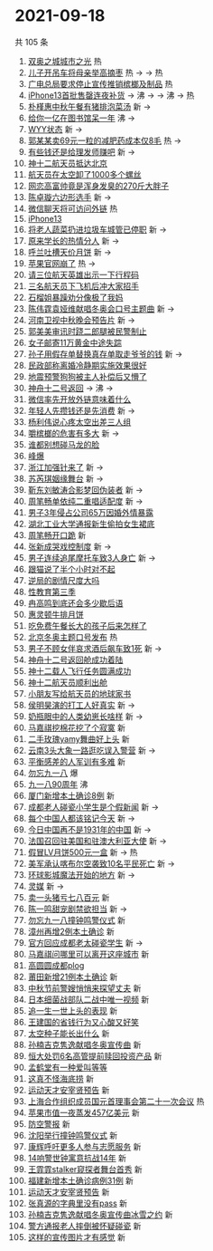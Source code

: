 # 2021-09-18

共 105 条

<!-- BEGIN -->
<!-- 最后更新时间 Sat Sep 18 2021 10:05:15 GMT+0800 (China Standard Time) -->

1. [双奥之城城市之光](https://s.weibo.com//weibo?q=%23%E5%8F%8C%E5%A5%A5%E4%B9%8B%E5%9F%8E%E5%9F%8E%E5%B8%82%E4%B9%8B%E5%85%89%23&Refer=new_time)
   热
1. [儿子开吊车将母亲举高摘枣](https://s.weibo.com//weibo?q=%23%E5%84%BF%E5%AD%90%E5%BC%80%E5%90%8A%E8%BD%A6%E5%B0%86%E6%AF%8D%E4%BA%B2%E4%B8%BE%E9%AB%98%E6%91%98%E6%9E%A3%23&Refer=top)
   热 -> -> 热
1. [广电总局要求停止宣传推销槟榔及制品](https://s.weibo.com//weibo?q=%23%E5%B9%BF%E7%94%B5%E6%80%BB%E5%B1%80%E8%A6%81%E6%B1%82%E5%81%9C%E6%AD%A2%E5%AE%A3%E4%BC%A0%E6%8E%A8%E9%94%80%E6%A7%9F%E6%A6%94%E5%8F%8A%E5%88%B6%E5%93%81%23&Refer=top)
   热
1. [iPhone13首批售罄连夜补货](https://s.weibo.com//weibo?q=%23iPhone13%E9%A6%96%E6%89%B9%E5%94%AE%E7%BD%84%E8%BF%9E%E5%A4%9C%E8%A1%A5%E8%B4%A7%23&Refer=top)
   -> 沸 -> -> 沸 -> 热
1. [朴槿惠中秋午餐有猪排泡菜汤](https://s.weibo.com//weibo?q=%23%E6%9C%B4%E6%A7%BF%E6%83%A0%E4%B8%AD%E7%A7%8B%E5%8D%88%E9%A4%90%E6%9C%89%E7%8C%AA%E6%8E%92%E6%B3%A1%E8%8F%9C%E6%B1%A4%23&Refer=top)
   新 ->
1. [给你一亿在图书馆呆一年](https://s.weibo.com//weibo?q=%23%E7%BB%99%E4%BD%A0%E4%B8%80%E4%BA%BF%E5%9C%A8%E5%9B%BE%E4%B9%A6%E9%A6%86%E5%91%86%E4%B8%80%E5%B9%B4%23&Refer=top)
   沸 ->
1. [WYY状态](https://s.weibo.com//weibo?q=%23WYY%E7%8A%B6%E6%80%81%23&Refer=top) 新
   ->
1. [郭某某卖69元一粒的减肥药成本仅8毛](https://s.weibo.com//weibo?q=%23%E9%83%AD%E6%9F%90%E6%9F%90%E5%8D%9669%E5%85%83%E4%B8%80%E7%B2%92%E7%9A%84%E5%87%8F%E8%82%A5%E8%8D%AF%E6%88%90%E6%9C%AC%E4%BB%858%E6%AF%9B%23&Refer=top)
   热 ->
1. [有些钱还是给理发师赚吧](https://s.weibo.com//weibo?q=%23%E6%9C%89%E4%BA%9B%E9%92%B1%E8%BF%98%E6%98%AF%E7%BB%99%E7%90%86%E5%8F%91%E5%B8%88%E8%B5%9A%E5%90%A7%23&Refer=top)
   新 ->
1. [神十二航天员抵达北京](https://s.weibo.com//weibo?q=%23%E7%A5%9E%E5%8D%81%E4%BA%8C%E8%88%AA%E5%A4%A9%E5%91%98%E6%8A%B5%E8%BE%BE%E5%8C%97%E4%BA%AC%23&Refer=top)
1. [航天员在太空卸了1000多个螺丝](https://s.weibo.com//weibo?q=%23%E8%88%AA%E5%A4%A9%E5%91%98%E5%9C%A8%E5%A4%AA%E7%A9%BA%E5%8D%B8%E4%BA%861000%E5%A4%9A%E4%B8%AA%E8%9E%BA%E4%B8%9D%23&Refer=top)
1. [网恋高富帅竟是浑身发臭的270斤大胖子](https://s.weibo.com//weibo?q=%23%E7%BD%91%E6%81%8B%E9%AB%98%E5%AF%8C%E5%B8%85%E7%AB%9F%E6%98%AF%E6%B5%91%E8%BA%AB%E5%8F%91%E8%87%AD%E7%9A%84270%E6%96%A4%E5%A4%A7%E8%83%96%E5%AD%90%23&Refer=top)
1. [陈卓璇六边形选手](https://s.weibo.com//weibo?q=%23%E9%99%88%E5%8D%93%E7%92%87%E5%85%AD%E8%BE%B9%E5%BD%A2%E9%80%89%E6%89%8B%23&Refer=top)
   新 ->
1. [微信聊天将可访问外链](https://s.weibo.com//weibo?q=%23%E5%BE%AE%E4%BF%A1%E8%81%8A%E5%A4%A9%E5%B0%86%E5%8F%AF%E8%AE%BF%E9%97%AE%E5%A4%96%E9%93%BE%23&Refer=top)
   热
1. [iPhone13](https://s.weibo.com//weibo?q=iPhone13&Refer=top)
1. [将老人蔬菜扔进垃圾车城管已停职](https://s.weibo.com//weibo?q=%23%E5%B0%86%E8%80%81%E4%BA%BA%E8%94%AC%E8%8F%9C%E6%89%94%E8%BF%9B%E5%9E%83%E5%9C%BE%E8%BD%A6%E5%9F%8E%E7%AE%A1%E5%B7%B2%E5%81%9C%E8%81%8C%23&Refer=top)
   新 ->
1. [原来学长的热情分人](https://s.weibo.com//weibo?q=%23%E5%8E%9F%E6%9D%A5%E5%AD%A6%E9%95%BF%E7%9A%84%E7%83%AD%E6%83%85%E5%88%86%E4%BA%BA%23&Refer=top)
   新 ->
1. [呼兰吐槽天价月饼](https://s.weibo.com//weibo?q=%23%E5%91%BC%E5%85%B0%E5%90%90%E6%A7%BD%E5%A4%A9%E4%BB%B7%E6%9C%88%E9%A5%BC%23&Refer=top)
   新 ->
1. [苹果官网崩了](https://s.weibo.com//weibo?q=%E8%8B%B9%E6%9E%9C%E5%AE%98%E7%BD%91%E5%B4%A9%E4%BA%86&Refer=top)
   热 ->
1. [请三位航天英雄出示一下行程码](https://s.weibo.com//weibo?q=%23%E8%AF%B7%E4%B8%89%E4%BD%8D%E8%88%AA%E5%A4%A9%E8%8B%B1%E9%9B%84%E5%87%BA%E7%A4%BA%E4%B8%80%E4%B8%8B%E8%A1%8C%E7%A8%8B%E7%A0%81%23&Refer=top)
1. [三名航天员下飞机后冲大家招手](https://s.weibo.com//weibo?q=%23%E4%B8%89%E5%90%8D%E8%88%AA%E5%A4%A9%E5%91%98%E4%B8%8B%E9%A3%9E%E6%9C%BA%E5%90%8E%E5%86%B2%E5%A4%A7%E5%AE%B6%E6%8B%9B%E6%89%8B%23&Refer=top)
1. [石榴姐暴躁劝分像极了我妈](https://s.weibo.com//weibo?q=%23%E7%9F%B3%E6%A6%B4%E5%A7%90%E6%9A%B4%E8%BA%81%E5%8A%9D%E5%88%86%E5%83%8F%E6%9E%81%E4%BA%86%E6%88%91%E5%A6%88%23&Refer=top)
1. [陈伟霆袁娅维献唱冬奥会口号主题曲](https://s.weibo.com//weibo?q=%23%E9%99%88%E4%BC%9F%E9%9C%86%E8%A2%81%E5%A8%85%E7%BB%B4%E7%8C%AE%E5%94%B1%E5%86%AC%E5%A5%A5%E4%BC%9A%E5%8F%A3%E5%8F%B7%E4%B8%BB%E9%A2%98%E6%9B%B2%23&Refer=top)
   新 ->
1. [河南卫视中秋晚会预告片](https://s.weibo.com//weibo?q=%23%E6%B2%B3%E5%8D%97%E5%8D%AB%E8%A7%86%E4%B8%AD%E7%A7%8B%E6%99%9A%E4%BC%9A%E9%A2%84%E5%91%8A%E7%89%87%23&Refer=top)
   新 ->
1. [郭美美审讯时跷二郎腿被民警制止](https://s.weibo.com//weibo?q=%23%E9%83%AD%E7%BE%8E%E7%BE%8E%E5%AE%A1%E8%AE%AF%E6%97%B6%E8%B7%B7%E4%BA%8C%E9%83%8E%E8%85%BF%E8%A2%AB%E6%B0%91%E8%AD%A6%E5%88%B6%E6%AD%A2%23&Refer=top)
1. [女子邮寄11万黄金中途失踪](https://s.weibo.com//weibo?q=%23%E5%A5%B3%E5%AD%90%E9%82%AE%E5%AF%8411%E4%B8%87%E9%BB%84%E9%87%91%E4%B8%AD%E9%80%94%E5%A4%B1%E8%B8%AA%23&Refer=top)
1. [孙子用假存单替换真存单取走爷爷的钱](https://s.weibo.com//weibo?q=%23%E5%AD%99%E5%AD%90%E7%94%A8%E5%81%87%E5%AD%98%E5%8D%95%E6%9B%BF%E6%8D%A2%E7%9C%9F%E5%AD%98%E5%8D%95%E5%8F%96%E8%B5%B0%E7%88%B7%E7%88%B7%E7%9A%84%E9%92%B1%23&Refer=top)
   新 ->
1. [民政部称离婚冷静期实施效果很好](https://s.weibo.com//weibo?q=%23%E6%B0%91%E6%94%BF%E9%83%A8%E7%A7%B0%E7%A6%BB%E5%A9%9A%E5%86%B7%E9%9D%99%E6%9C%9F%E5%AE%9E%E6%96%BD%E6%95%88%E6%9E%9C%E5%BE%88%E5%A5%BD%23&Refer=top)
1. [地震预警狗狗被主人补偿后又懵了](https://s.weibo.com//weibo?q=%23%E5%9C%B0%E9%9C%87%E9%A2%84%E8%AD%A6%E7%8B%97%E7%8B%97%E8%A2%AB%E4%B8%BB%E4%BA%BA%E8%A1%A5%E5%81%BF%E5%90%8E%E5%8F%88%E6%87%B5%E4%BA%86%23&Refer=top)
1. [神舟十二号返回](https://s.weibo.com//weibo?q=%23%E7%A5%9E%E8%88%9F%E5%8D%81%E4%BA%8C%E5%8F%B7%E8%BF%94%E5%9B%9E%23&Refer=top)
   -> 沸 ->
1. [微信率先开放外链意味着什么](https://s.weibo.com//weibo?q=%23%E5%BE%AE%E4%BF%A1%E7%8E%87%E5%85%88%E5%BC%80%E6%94%BE%E5%A4%96%E9%93%BE%E6%84%8F%E5%91%B3%E7%9D%80%E4%BB%80%E4%B9%88%23&Refer=top)
1. [年轻人先攒钱还是先消费](https://s.weibo.com//weibo?q=%23%E5%B9%B4%E8%BD%BB%E4%BA%BA%E5%85%88%E6%94%92%E9%92%B1%E8%BF%98%E6%98%AF%E5%85%88%E6%B6%88%E8%B4%B9%23&Refer=top)
   新 ->
1. [杨利伟说心疼太空出差三人组](https://s.weibo.com//weibo?q=%23%E6%9D%A8%E5%88%A9%E4%BC%9F%E8%AF%B4%E5%BF%83%E7%96%BC%E5%A4%AA%E7%A9%BA%E5%87%BA%E5%B7%AE%E4%B8%89%E4%BA%BA%E7%BB%84%23&Refer=top)
1. [嚼槟榔的危害有多大](https://s.weibo.com//weibo?q=%23%E5%9A%BC%E6%A7%9F%E6%A6%94%E7%9A%84%E5%8D%B1%E5%AE%B3%E6%9C%89%E5%A4%9A%E5%A4%A7%23&Refer=top)
   新 ->
1. [谁都别想碰马龙的脸](https://s.weibo.com//weibo?q=%23%E8%B0%81%E9%83%BD%E5%88%AB%E6%83%B3%E7%A2%B0%E9%A9%AC%E9%BE%99%E7%9A%84%E8%84%B8%23&Refer=top)
1. [峰爆](https://s.weibo.com//weibo?q=%E5%B3%B0%E7%88%86&Refer=top)
1. [浙江加强针来了](https://s.weibo.com//weibo?q=%E6%B5%99%E6%B1%9F%E5%8A%A0%E5%BC%BA%E9%92%88%E6%9D%A5%E4%BA%86&Refer=top)
   新 ->
1. [苏芮琪姻缘舞台](https://s.weibo.com//weibo?q=%E8%8B%8F%E8%8A%AE%E7%90%AA%E5%A7%BB%E7%BC%98%E8%88%9E%E5%8F%B0&Refer=top)
   新 ->
1. [靳东刘敏涛合影梦回伪装者](https://s.weibo.com//weibo?q=%23%E9%9D%B3%E4%B8%9C%E5%88%98%E6%95%8F%E6%B6%9B%E5%90%88%E5%BD%B1%E6%A2%A6%E5%9B%9E%E4%BC%AA%E8%A3%85%E8%80%85%23&Refer=top)
   新 ->
1. [周笔畅单依纯二重唱适配度](https://s.weibo.com//weibo?q=%23%E5%91%A8%E7%AC%94%E7%95%85%E5%8D%95%E4%BE%9D%E7%BA%AF%E4%BA%8C%E9%87%8D%E5%94%B1%E9%80%82%E9%85%8D%E5%BA%A6%23&Refer=top)
   新 ->
1. [男子3年侵占公司65万因婚外情暴露](https://s.weibo.com//weibo?q=%23%E7%94%B7%E5%AD%903%E5%B9%B4%E4%BE%B5%E5%8D%A0%E5%85%AC%E5%8F%B865%E4%B8%87%E5%9B%A0%E5%A9%9A%E5%A4%96%E6%83%85%E6%9A%B4%E9%9C%B2%23&Refer=top)
1. [湖北工业大学通报新生偷拍女生裙底](https://s.weibo.com//weibo?q=%23%E6%B9%96%E5%8C%97%E5%B7%A5%E4%B8%9A%E5%A4%A7%E5%AD%A6%E9%80%9A%E6%8A%A5%E6%96%B0%E7%94%9F%E5%81%B7%E6%8B%8D%E5%A5%B3%E7%94%9F%E8%A3%99%E5%BA%95%23&Refer=top)
1. [周笔畅开口跪](https://s.weibo.com//weibo?q=%23%E5%91%A8%E7%AC%94%E7%95%85%E5%BC%80%E5%8F%A3%E8%B7%AA%23&Refer=top)
   新
1. [张新成哭戏控制度](https://s.weibo.com//weibo?q=%23%E5%BC%A0%E6%96%B0%E6%88%90%E5%93%AD%E6%88%8F%E6%8E%A7%E5%88%B6%E5%BA%A6%23&Refer=top)
   新 ->
1. [男子连续追尾摩托车致3人身亡](https://s.weibo.com//weibo?q=%23%E7%94%B7%E5%AD%90%E8%BF%9E%E7%BB%AD%E8%BF%BD%E5%B0%BE%E6%91%A9%E6%89%98%E8%BD%A6%E8%87%B43%E4%BA%BA%E8%BA%AB%E4%BA%A1%23&Refer=top)
   新 ->
1. [跟猫说了半个小时对不起](https://s.weibo.com//weibo?q=%23%E8%B7%9F%E7%8C%AB%E8%AF%B4%E4%BA%86%E5%8D%8A%E4%B8%AA%E5%B0%8F%E6%97%B6%E5%AF%B9%E4%B8%8D%E8%B5%B7%23&Refer=top)
1. [逆局的剧情尺度大吗](https://s.weibo.com//weibo?q=%23%E9%80%86%E5%B1%80%E7%9A%84%E5%89%A7%E6%83%85%E5%B0%BA%E5%BA%A6%E5%A4%A7%E5%90%97%23&Refer=top)
1. [性教育第三季](https://s.weibo.com//weibo?q=%23%E6%80%A7%E6%95%99%E8%82%B2%E7%AC%AC%E4%B8%89%E5%AD%A3%23&Refer=top)
1. [冉高鸣到底还会多少歇后语](https://s.weibo.com//weibo?q=%E5%86%89%E9%AB%98%E9%B8%A3%E5%88%B0%E5%BA%95%E8%BF%98%E4%BC%9A%E5%A4%9A%E5%B0%91%E6%AD%87%E5%90%8E%E8%AF%AD&Refer=top)
1. [惠灵顿牛排月饼](https://s.weibo.com//weibo?q=%23%E6%83%A0%E7%81%B5%E9%A1%BF%E7%89%9B%E6%8E%92%E6%9C%88%E9%A5%BC%23&Refer=top)
1. [吃免费午餐长大的孩子后来怎样了](https://s.weibo.com//weibo?q=%E5%90%83%E5%85%8D%E8%B4%B9%E5%8D%88%E9%A4%90%E9%95%BF%E5%A4%A7%E7%9A%84%E5%AD%A9%E5%AD%90%E5%90%8E%E6%9D%A5%E6%80%8E%E6%A0%B7%E4%BA%86&Refer=top)
1. [北京冬奥主题口号发布](https://s.weibo.com//weibo?q=%23%E5%8C%97%E4%BA%AC%E5%86%AC%E5%A5%A5%E4%B8%BB%E9%A2%98%E5%8F%A3%E5%8F%B7%E5%8F%91%E5%B8%83%23&Refer=new_time)
   热
1. [男子不顾女伴哀求酒后飙车致1死](https://s.weibo.com//weibo?q=%23%E7%94%B7%E5%AD%90%E4%B8%8D%E9%A1%BE%E5%A5%B3%E4%BC%B4%E5%93%80%E6%B1%82%E9%85%92%E5%90%8E%E9%A3%99%E8%BD%A6%E8%87%B41%E6%AD%BB%23&Refer=top)
   新 ->
1. [神舟十二号返回舱成功着陆](https://s.weibo.com//weibo?q=%23%E7%A5%9E%E8%88%9F%E5%8D%81%E4%BA%8C%E5%8F%B7%E8%BF%94%E5%9B%9E%E8%88%B1%E6%88%90%E5%8A%9F%E7%9D%80%E9%99%86%23&Refer=top)
1. [神十二载人飞行任务圆满成功](https://s.weibo.com//weibo?q=%23%E7%A5%9E%E5%8D%81%E4%BA%8C%E8%BD%BD%E4%BA%BA%E9%A3%9E%E8%A1%8C%E4%BB%BB%E5%8A%A1%E5%9C%86%E6%BB%A1%E6%88%90%E5%8A%9F%23&Refer=top)
1. [神十二航天员顺利出舱](https://s.weibo.com//weibo?q=%23%E7%A5%9E%E5%8D%81%E4%BA%8C%E8%88%AA%E5%A4%A9%E5%91%98%E9%A1%BA%E5%88%A9%E5%87%BA%E8%88%B1%23&Refer=top)
1. [小朋友写给航天员的地球家书](https://s.weibo.com//weibo?q=%23%E5%B0%8F%E6%9C%8B%E5%8F%8B%E5%86%99%E7%BB%99%E8%88%AA%E5%A4%A9%E5%91%98%E7%9A%84%E5%9C%B0%E7%90%83%E5%AE%B6%E4%B9%A6%23&Refer=top)
1. [侯明昊演的打工人好真实](https://s.weibo.com//weibo?q=%23%E4%BE%AF%E6%98%8E%E6%98%8A%E6%BC%94%E7%9A%84%E6%89%93%E5%B7%A5%E4%BA%BA%E5%A5%BD%E7%9C%9F%E5%AE%9E%23&Refer=top)
   新 ->
1. [奶瓶眼中的人类幼崽长啥样](https://s.weibo.com//weibo?q=%23%E5%A5%B6%E7%93%B6%E7%9C%BC%E4%B8%AD%E7%9A%84%E4%BA%BA%E7%B1%BB%E5%B9%BC%E5%B4%BD%E9%95%BF%E5%95%A5%E6%A0%B7%23&Refer=top)
   新 ->
1. [马嘉祺挖棉花挖了个寂寞](https://s.weibo.com//weibo?q=%23%E9%A9%AC%E5%98%89%E7%A5%BA%E6%8C%96%E6%A3%89%E8%8A%B1%E6%8C%96%E4%BA%86%E4%B8%AA%E5%AF%82%E5%AF%9E%23&Refer=top)
   新
1. [二手玫瑰yamy舞曲好上头](https://s.weibo.com//weibo?q=%23%E4%BA%8C%E6%89%8B%E7%8E%AB%E7%91%B0yamy%E8%88%9E%E6%9B%B2%E5%A5%BD%E4%B8%8A%E5%A4%B4%23&Refer=top)
   新
1. [云南3头大象一路逛吃误入警营](https://s.weibo.com//weibo?q=%23%E4%BA%91%E5%8D%973%E5%A4%B4%E5%A4%A7%E8%B1%A1%E4%B8%80%E8%B7%AF%E9%80%9B%E5%90%83%E8%AF%AF%E5%85%A5%E8%AD%A6%E8%90%A5%23&Refer=top)
   新 ->
1. [平衡感差的人军训有多难](https://s.weibo.com//weibo?q=%23%E5%B9%B3%E8%A1%A1%E6%84%9F%E5%B7%AE%E7%9A%84%E4%BA%BA%E5%86%9B%E8%AE%AD%E6%9C%89%E5%A4%9A%E9%9A%BE%23&Refer=top)
   新
1. [勿忘九一八](https://s.weibo.com//weibo?q=%23%E5%8B%BF%E5%BF%98%E4%B9%9D%E4%B8%80%E5%85%AB%23&Refer=top)
   爆
1. [九一八90周年](https://s.weibo.com//weibo?q=%23%E4%B9%9D%E4%B8%80%E5%85%AB90%E5%91%A8%E5%B9%B4%23&Refer=top)
   沸
1. [厦门新增本土确诊8例](https://s.weibo.com//weibo?q=%E5%8E%A6%E9%97%A8%E6%96%B0%E5%A2%9E%E6%9C%AC%E5%9C%9F%E7%A1%AE%E8%AF%8A8%E4%BE%8B&Refer=top)
   新
1. [成都老人碰瓷小学生是个假新闻](https://s.weibo.com//weibo?q=%23%E6%88%90%E9%83%BD%E8%80%81%E4%BA%BA%E7%A2%B0%E7%93%B7%E5%B0%8F%E5%AD%A6%E7%94%9F%E6%98%AF%E4%B8%AA%E5%81%87%E6%96%B0%E9%97%BB%23&Refer=top)
   新 ->
1. [每个中国人都该铭记今天](https://s.weibo.com//weibo?q=%23%E6%AF%8F%E4%B8%AA%E4%B8%AD%E5%9B%BD%E4%BA%BA%E9%83%BD%E8%AF%A5%E9%93%AD%E8%AE%B0%E4%BB%8A%E5%A4%A9%23&Refer=top)
   新 ->
1. [今日中国再不是1931年的中国](https://s.weibo.com//weibo?q=%23%E4%BB%8A%E6%97%A5%E4%B8%AD%E5%9B%BD%E5%86%8D%E4%B8%8D%E6%98%AF1931%E5%B9%B4%E7%9A%84%E4%B8%AD%E5%9B%BD%23&Refer=top)
   新 ->
1. [法国召回驻美国和驻澳大利亚大使](https://s.weibo.com//weibo?q=%23%E6%B3%95%E5%9B%BD%E5%8F%AC%E5%9B%9E%E9%A9%BB%E7%BE%8E%E5%9B%BD%E5%92%8C%E9%A9%BB%E6%BE%B3%E5%A4%A7%E5%88%A9%E4%BA%9A%E5%A4%A7%E4%BD%BF%23&Refer=top)
   新 ->
1. [假冒LV月饼500元一盒](https://s.weibo.com//weibo?q=%23%E5%81%87%E5%86%92LV%E6%9C%88%E9%A5%BC500%E5%85%83%E4%B8%80%E7%9B%92%23&Refer=top)
   新 -> 热
1. [美军承认喀布尔空袭致10名平民死亡](https://s.weibo.com//weibo?q=%23%E7%BE%8E%E5%86%9B%E6%89%BF%E8%AE%A4%E5%96%80%E5%B8%83%E5%B0%94%E7%A9%BA%E8%A2%AD%E8%87%B410%E5%90%8D%E5%B9%B3%E6%B0%91%E6%AD%BB%E4%BA%A1%23&Refer=top)
   新 ->
1. [环球影城魔法开始的地方](https://s.weibo.com//weibo?q=%23%E7%8E%AF%E7%90%83%E5%BD%B1%E5%9F%8E%E9%AD%94%E6%B3%95%E5%BC%80%E5%A7%8B%E7%9A%84%E5%9C%B0%E6%96%B9%23&Refer=top)
   新 ->
1. [灵媒](https://s.weibo.com//weibo?q=%E7%81%B5%E5%AA%92&Refer=top) 新 ->
1. [卖一头猪亏七八百元](https://s.weibo.com//weibo?q=%23%E5%8D%96%E4%B8%80%E5%A4%B4%E7%8C%AA%E4%BA%8F%E4%B8%83%E5%85%AB%E7%99%BE%E5%85%83%23&Refer=top)
   新
1. [陈一鸣甜宠剧禁欲担当](https://s.weibo.com//weibo?q=%23%E9%99%88%E4%B8%80%E9%B8%A3%E7%94%9C%E5%AE%A0%E5%89%A7%E7%A6%81%E6%AC%B2%E6%8B%85%E5%BD%93%23&Refer=top)
   新 ->
1. [勿忘九一八撞钟鸣警仪式](https://s.weibo.com//weibo?q=%23%E5%8B%BF%E5%BF%98%E4%B9%9D%E4%B8%80%E5%85%AB%E6%92%9E%E9%92%9F%E9%B8%A3%E8%AD%A6%E4%BB%AA%E5%BC%8F%23&Refer=top)
   新
1. [漳州再增2例本土确诊](https://s.weibo.com//weibo?q=%23%E6%BC%B3%E5%B7%9E%E5%86%8D%E5%A2%9E2%E4%BE%8B%E6%9C%AC%E5%9C%9F%E7%A1%AE%E8%AF%8A%23&Refer=top)
   新
1. [官方回应成都老太碰瓷学生](https://s.weibo.com//weibo?q=%23%E5%AE%98%E6%96%B9%E5%9B%9E%E5%BA%94%E6%88%90%E9%83%BD%E8%80%81%E5%A4%AA%E7%A2%B0%E7%93%B7%E5%AD%A6%E7%94%9F%23&Refer=top)
   新 ->
1. [马嘉祺问哪里可以离开这座城市](https://s.weibo.com//weibo?q=%23%E9%A9%AC%E5%98%89%E7%A5%BA%E9%97%AE%E5%93%AA%E9%87%8C%E5%8F%AF%E4%BB%A5%E7%A6%BB%E5%BC%80%E8%BF%99%E5%BA%A7%E5%9F%8E%E5%B8%82%23&Refer=top)
   新
1. [高圆圆成都plog](https://s.weibo.com//weibo?q=%23%E9%AB%98%E5%9C%86%E5%9C%86%E6%88%90%E9%83%BDplog%23&Refer=top)
1. [莆田新增21例本土确诊](https://s.weibo.com//weibo?q=%23%E8%8E%86%E7%94%B0%E6%96%B0%E5%A2%9E21%E4%BE%8B%E6%9C%AC%E5%9C%9F%E7%A1%AE%E8%AF%8A%23&Refer=top)
   新
1. [中秋节前警嫂悄悄来探望丈夫](https://s.weibo.com//weibo?q=%23%E4%B8%AD%E7%A7%8B%E8%8A%82%E5%89%8D%E8%AD%A6%E5%AB%82%E6%82%84%E6%82%84%E6%9D%A5%E6%8E%A2%E6%9C%9B%E4%B8%88%E5%A4%AB%23&Refer=top)
   新
1. [日本细菌战部队二战中唯一视频](https://s.weibo.com//weibo?q=%23%E6%97%A5%E6%9C%AC%E7%BB%86%E8%8F%8C%E6%88%98%E9%83%A8%E9%98%9F%E4%BA%8C%E6%88%98%E4%B8%AD%E5%94%AF%E4%B8%80%E8%A7%86%E9%A2%91%23&Refer=top)
   新
1. [追一生一世上头的表现](https://s.weibo.com//weibo?q=%23%E8%BF%BD%E4%B8%80%E7%94%9F%E4%B8%80%E4%B8%96%E4%B8%8A%E5%A4%B4%E7%9A%84%E8%A1%A8%E7%8E%B0%23&Refer=top)
   新
1. [王建国的省钱行为又心酸又好笑](https://s.weibo.com//weibo?q=%23%E7%8E%8B%E5%BB%BA%E5%9B%BD%E7%9A%84%E7%9C%81%E9%92%B1%E8%A1%8C%E4%B8%BA%E5%8F%88%E5%BF%83%E9%85%B8%E5%8F%88%E5%A5%BD%E7%AC%91%23&Refer=top)
1. [太空种子能长出什么](https://s.weibo.com//weibo?q=%23%E5%A4%AA%E7%A9%BA%E7%A7%8D%E5%AD%90%E8%83%BD%E9%95%BF%E5%87%BA%E4%BB%80%E4%B9%88%23&Refer=top)
   新
1. [孙楠吉克隽逸献唱冬奥宣传曲](https://s.weibo.com//weibo?q=%23%E5%AD%99%E6%A5%A0%E5%90%89%E5%85%8B%E9%9A%BD%E9%80%B8%E7%8C%AE%E5%94%B1%E5%86%AC%E5%A5%A5%E5%AE%A3%E4%BC%A0%E6%9B%B2%23&Refer=top)
   新
1. [恒大处罚6名高管提前赎回投资产品](https://s.weibo.com//weibo?q=%23%E6%81%92%E5%A4%A7%E5%A4%84%E7%BD%9A6%E5%90%8D%E9%AB%98%E7%AE%A1%E6%8F%90%E5%89%8D%E8%B5%8E%E5%9B%9E%E6%8A%95%E8%B5%84%E4%BA%A7%E5%93%81%23&Refer=top)
   新
1. [孟鹤堂有一种爱叫等等](https://s.weibo.com//weibo?q=%23%E5%AD%9F%E9%B9%A4%E5%A0%82%E6%9C%89%E4%B8%80%E7%A7%8D%E7%88%B1%E5%8F%AB%E7%AD%89%E7%AD%89%23&Refer=top)
1. [这真不怪海底捞](https://s.weibo.com//weibo?q=%23%E8%BF%99%E7%9C%9F%E4%B8%8D%E6%80%AA%E6%B5%B7%E5%BA%95%E6%8D%9E%23&Refer=top)
   新
1. [运动天才安宰贤预告](https://s.weibo.com//weibo?q=%E8%BF%90%E5%8A%A8%E5%A4%A9%E6%89%8D%E5%AE%89%E5%AE%B0%E8%B4%A4%E9%A2%84%E5%91%8A&Refer=top)
   新
1. [上海合作组织成员国元首理事会第二十一次会议](https://s.weibo.com//weibo?q=%23%E4%B8%8A%E6%B5%B7%E5%90%88%E4%BD%9C%E7%BB%84%E7%BB%87%E6%88%90%E5%91%98%E5%9B%BD%E5%85%83%E9%A6%96%E7%90%86%E4%BA%8B%E4%BC%9A%E7%AC%AC%E4%BA%8C%E5%8D%81%E4%B8%80%E6%AC%A1%E4%BC%9A%E8%AE%AE%23&Refer=new_time)
   热
1. [苹果市值一夜蒸发457亿美元](https://s.weibo.com//weibo?q=%23%E8%8B%B9%E6%9E%9C%E5%B8%82%E5%80%BC%E4%B8%80%E5%A4%9C%E8%92%B8%E5%8F%91457%E4%BA%BF%E7%BE%8E%E5%85%83%23&Refer=top)
   新
1. [防空警报](https://s.weibo.com//weibo?q=%E9%98%B2%E7%A9%BA%E8%AD%A6%E6%8A%A5&Refer=top)
   新
1. [沈阳举行撞钟鸣警仪式](https://s.weibo.com//weibo?q=%23%E6%B2%88%E9%98%B3%E4%B8%BE%E8%A1%8C%E6%92%9E%E9%92%9F%E9%B8%A3%E8%AD%A6%E4%BB%AA%E5%BC%8F%23&Refer=top)
   新
1. [康辉呼吁更多人参与志愿服务](https://s.weibo.com//weibo?q=%23%E5%BA%B7%E8%BE%89%E5%91%BC%E5%90%81%E6%9B%B4%E5%A4%9A%E4%BA%BA%E5%8F%82%E4%B8%8E%E5%BF%97%E6%84%BF%E6%9C%8D%E5%8A%A1%23&Refer=top)
   新
1. [14响警世钟寓意抗战14年](https://s.weibo.com//weibo?q=%2314%E5%93%8D%E8%AD%A6%E4%B8%96%E9%92%9F%E5%AF%93%E6%84%8F%E6%8A%97%E6%88%9814%E5%B9%B4%23&Refer=top)
   新
1. [王霏霏stalker窥探者舞台首秀](https://s.weibo.com//weibo?q=%23%E7%8E%8B%E9%9C%8F%E9%9C%8Fstalker%E7%AA%A5%E6%8E%A2%E8%80%85%E8%88%9E%E5%8F%B0%E9%A6%96%E7%A7%80%23&Refer=top)
   新
1. [福建新增本土确诊病例31例](https://s.weibo.com//weibo?q=%23%E7%A6%8F%E5%BB%BA%E6%96%B0%E5%A2%9E%E6%9C%AC%E5%9C%9F%E7%A1%AE%E8%AF%8A%E7%97%85%E4%BE%8B31%E4%BE%8B%23&Refer=top)
   新
1. [运动天才安宰贤预告](https://s.weibo.com//weibo?q=%23%E8%BF%90%E5%8A%A8%E5%A4%A9%E6%89%8D%E5%AE%89%E5%AE%B0%E8%B4%A4%E9%A2%84%E5%91%8A%23&Refer=top)
   新
1. [张真源的字典里没有pass](https://s.weibo.com//weibo?q=%23%E5%BC%A0%E7%9C%9F%E6%BA%90%E7%9A%84%E5%AD%97%E5%85%B8%E9%87%8C%E6%B2%A1%E6%9C%89pass%23&Refer=top)
   新
1. [孙楠吉克隽逸献唱冬奥宣传曲冰雪之约](https://s.weibo.com//weibo?q=%23%E5%AD%99%E6%A5%A0%E5%90%89%E5%85%8B%E9%9A%BD%E9%80%B8%E7%8C%AE%E5%94%B1%E5%86%AC%E5%A5%A5%E5%AE%A3%E4%BC%A0%E6%9B%B2%E5%86%B0%E9%9B%AA%E4%B9%8B%E7%BA%A6%23&Refer=top)
   新
1. [警方通报老人摔倒被怀疑碰瓷](https://s.weibo.com//weibo?q=%23%E8%AD%A6%E6%96%B9%E9%80%9A%E6%8A%A5%E8%80%81%E4%BA%BA%E6%91%94%E5%80%92%E8%A2%AB%E6%80%80%E7%96%91%E7%A2%B0%E7%93%B7%23&Refer=top)
   新
1. [这样的宣传图片才有感觉](https://s.weibo.com//weibo?q=%23%E8%BF%99%E6%A0%B7%E7%9A%84%E5%AE%A3%E4%BC%A0%E5%9B%BE%E7%89%87%E6%89%8D%E6%9C%89%E6%84%9F%E8%A7%89%23&Refer=top)
   新

<!-- END -->
